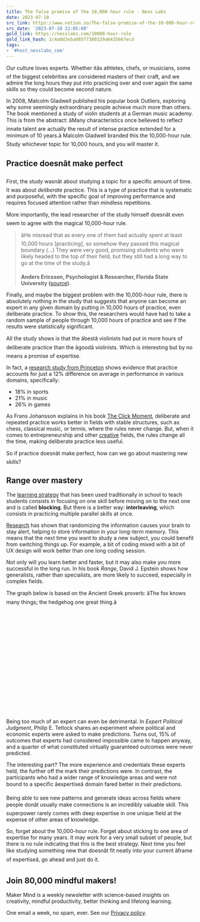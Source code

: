 ```yaml
---
title: The false promise of the 10,000 hour rule - Ness Labs
date: 2023-07-10
src_link: https://www.notion.so/The-false-promise-of-the-10-000-hour-rule-9163f55bbeda4ec18a40b74c6445a883
src_date: '2023-07-10 21:05:00'
gold_link: https://nesslabs.com/10000-hour-rule
gold_link_hash: 1c4a0d2e5a085f7380329a6435667ecd
tags:
- '#host_nesslabs_com'
---
```





Our culture loves experts. Whether itâs athletes, chefs, or musicians, some of the biggest celebrities are considered masters of their craft, and we admire the long hours they put into practicing over and over again the same skills so they could become second nature.


In 2008, Malcolm Gladwell published his popular book Outliers, exploring why some seemingly extraordinary people achieve much more than others. The book mentioned a study of violin students at a German music academy. This is from the abstract: âMany characteristics once believed to reflect innate talent are actually the result of intense practice extended for a minimum of 10 years.â Malcolm Gladwell branded this the 10,000-hour rule. Study whichever topic for 10,000 hours, and you will master it.


Practice doesnât make perfect
-------------------------------


First, the study wasnât about studying a topic for a specific amount of time. It was about *deliberate* practice. This is a type of practice that is systematic and purposeful, with the specific goal of improving performance and requires focused attention rather than mindless repetitions.


More importantly, the lead researcher of the study himself doesnât even seem to agree with the magical 10,000-hour rule.



> âHe misread that as every one of them had actually spent at least 10,000 hours [practicing], so somehow they passed this magical boundary (…) They were very good, promising students who were likely headed to the top of their field, but they still had a long way to go at the time of the study.â
> 
> 
> **Anders Ericsson, Psychologist & Researcher, Florida State University (**[source](https://www.inc.com/david-burkus/what-malcolm-gladwell-missed-about-the-10000-hour-rule.html)**).**


Finally, and maybe the biggest problem with the 10,000-hour rule, there is absolutely nothing in the study that suggests that anyone can become an expert in any given domain by putting in 10,000 hours of practice, even deliberate practice. To show this, the researchers would have had to take a random sample of people through 10,000 hours of practice and see if the results were statistically significant.


All the study shows is that the âbestâ violinists had put in more hours of deliberate practice than the âgoodâ violinists. Which is interesting but by no means a promise of expertise.


In fact, a [research study from Princeton](https://journals.sagepub.com/doi/abs/10.1177/0956797614535810) shows evidence that practice accounts for just a 12% difference on average in performance in various domains, specifically:


* 18% in sports
* 21% in music
* 26% in games


As Frans Johansson explains in his book [The Click Moment](https://amzn.to/2Z9aRei), deliberate and repeated practice works better in fields with stable structures, such as chess, classical music, or tennis, where the rules never change. But, when it comes to entrepreneurship and other [creative](https://nesslabs.com/7-books-to-increase-your-creativity) fields, the rules change all the time, making deliberate practice less useful.


So if practice doesnât make perfect, how can we go about mastering new skills?


Range over mastery
------------------


The [learning strategy](https://nesslabs.com/learning-how-to-learn) that has been used traditionally in school to teach students consists in focusing on one skill before moving on to the next one and is called **blocking**. But there is a better way: **interleaving**, which consists in practicing multiple parallel skills at once.


[Research](https://www.ncbi.nlm.nih.gov/pubmed/8084699) has shown that randomizing the information causes your brain to stay alert, helping to store information in your long-term memory. This means that the next time you want to study a new subject, you could benefit from switching things up. For example, a bit of coding mixed with a bit of UX design will work better than one long coding session.


Not only will you learn better and faster, but it may also make you more successful in the long run. In his book *Range*, David J. Epstein shows how generalists, rather than specialists, are more likely to succeed, especially in complex fields.


The graph below is based on the Ancient Greek proverb: âThe fox knows many things; the hedgehog one great thing.â  



![](data:image/svg+xml,%3Csvg%20xmlns='http://www.w3.org/2000/svg'%20viewBox='0%200%201024%20575'%3E%3C/svg%3E)
Being too much of an expert can even be detrimental. In *Expert Political Judgment*, Philip E. Tetlock shares an experiment where political and economic experts were asked to make predictions. Turns out, 15% of outcomes that experts had considered impossible came to happen anyway, and a quarter of what constituted virtually guaranteed outcomes were never predicted.


The interesting part? The more experience and credentials these experts held, the further off the mark their predictions were. In contrast, the participants who had a wider range of knowledge areas and were not bound to a specific âexpertiseâ domain fared better in their predictions.


Being able to see new patterns and generate ideas across fields where people donât usually make connections is an incredibly valuable skill. This superpower rarely comes with deep expertise in one unique field at the expense of other areas of knowledge.


So, forget about the 10,000-hour rule. Forget about sticking to one area of expertise for many years. It may work for a very small subset of people, but there is no rule indicating that this is the best strategy. Next time you feel like studying something new that doesnât fit neatly into your current âframe of expertiseâ, go ahead and just do it.



  

Join 80,000 mindful makers!
---------------------------


Maker Mind is a weekly newsletter with science-based insights on creativity, mindful productivity, better thinking and lifelong learning.


One email a week, no spam, ever. See our [Privacy policy](/privacy).